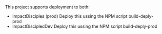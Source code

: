This project supports deployment to both:
- ImpactDisciples (prod)
  Deploy this ussing the NPM script build-deply-prod
- ImpactDiscipledDev
  Deploy this ussing the NPM script build-deply-prod
